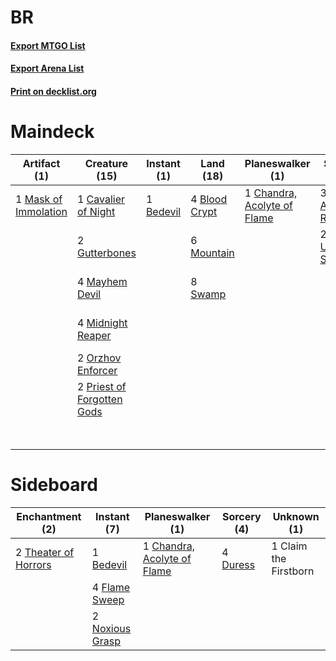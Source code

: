 # BR

#### [Export MTGO List](../collection/BR/BR.txt)
#### [Export Arena List](../collection/BR/BR_arena.txt)
#### [Print on decklist.org](http://decklist.org/?deckmain=3%09Angrath's%20Rampage%0A1%09Ayara,%20First%20of%20Locthwain%0A1%09Bedevil%0A4%09Blood%20Crypt%0A2%09Castle%20Locthwain%0A4%09Cauldron%20Familiar%0A1%09Cavalier%20of%20Night%0A1%09Chandra,%20Acolyte%20of%20Flame%0A3%09Claim%20the%20Firstborn%0A4%09Fabled%20Passage%0A2%09Gutterbones%0A2%09Light%20Up%20the%20Stage%0A1%09Mask%20of%20Immolation%0A4%09Mayhem%20Devil%0A4%09Midnight%20Reaper%0A6%09Mountain%0A1%09Murderous%20Rider%0A2%09Orzhov%20Enforcer%0A2%09Priest%20of%20Forgotten%20Gods%0A8%09Swamp%0A4%09Witch's%20Oven&deckside=1%09Bedevil%0A1%09Chandra,%20Acolyte%20of%20Flame%0A1%09Claim%20the%20Firstborn%0A4%09Duress%0A4%09Flame%20Sweep%0A2%09Noxious%20Grasp%0A2%09Theater%20of%20Horrors)
# Maindeck

|                                         Artifact (1)                                          |                                            Creature (15)                                            |                                    Instant (1)                                     |                                       Land (18)                                       |                                           Planeswalker (1)                                           |                                          Sorcery (5)                                          |       Unknown (19)        |
|-----------------------------------------------------------------------------------------------|-----------------------------------------------------------------------------------------------------|------------------------------------------------------------------------------------|---------------------------------------------------------------------------------------|------------------------------------------------------------------------------------------------------|-----------------------------------------------------------------------------------------------|---------------------------|
|1 [Mask of Immolation](http://gatherer.wizards.com/Pages/Card/Details.aspx?multiverseid=466905)|1 [Cavalier of Night](http://gatherer.wizards.com/Pages/Card/Details.aspx?multiverseid=466848)       |1 [Bedevil](http://gatherer.wizards.com/Pages/Card/Details.aspx?multiverseid=457301)|4 [Blood Crypt](http://gatherer.wizards.com/Pages/Card/Details.aspx?multiverseid=97102)|1 [Chandra, Acolyte of Flame](http://gatherer.wizards.com/Pages/Card/Details.aspx?multiverseid=466880)|3 [Angrath's Rampage](http://gatherer.wizards.com/Pages/Card/Details.aspx?multiverseid=461112) |1 Ayara, First of Locthwain|
|                                                                                               |2 [Gutterbones](http://gatherer.wizards.com/Pages/Card/Details.aspx?multiverseid=457220)             |                                                                                    |6 [Mountain](http://gatherer.wizards.com/Pages/Card/Details.aspx?multiverseid=439859)  |                                                                                                      |2 [Light Up the Stage](http://gatherer.wizards.com/Pages/Card/Details.aspx?multiverseid=457251)|2 Castle Locthwain         |
|                                                                                               |4 [Mayhem Devil](http://gatherer.wizards.com/Pages/Card/Details.aspx?multiverseid=461131)            |                                                                                    |8 [Swamp](http://gatherer.wizards.com/Pages/Card/Details.aspx?multiverseid=439858)     |                                                                                                      |                                                                                               |4 Cauldron Familiar        |
|                                                                                               |4 [Midnight Reaper](http://gatherer.wizards.com/Pages/Card/Details.aspx?multiverseid=452827)         |                                                                                    |                                                                                       |                                                                                                      |                                                                                               |3 Claim the Firstborn      |
|                                                                                               |2 [Orzhov Enforcer](http://gatherer.wizards.com/Pages/Card/Details.aspx?multiverseid=457223)         |                                                                                    |                                                                                       |                                                                                                      |                                                                                               |4 Fabled Passage           |
|                                                                                               |2 [Priest of Forgotten Gods](http://gatherer.wizards.com/Pages/Card/Details.aspx?multiverseid=457227)|                                                                                    |                                                                                       |                                                                                                      |                                                                                               |1 Murderous Rider          |
|                                                                                               |                                                                                                     |                                                                                    |                                                                                       |                                                                                                      |                                                                                               |4 Witch's Oven             |


# Sideboard

|                                        Enchantment (2)                                        |                                       Instant (7)                                        |                                           Planeswalker (1)                                           |                                   Sorcery (4)                                    |     Unknown (1)     |
|-----------------------------------------------------------------------------------------------|------------------------------------------------------------------------------------------|------------------------------------------------------------------------------------------------------|----------------------------------------------------------------------------------|---------------------|
|2 [Theater of Horrors](http://gatherer.wizards.com/Pages/Card/Details.aspx?multiverseid=457357)|1 [Bedevil](http://gatherer.wizards.com/Pages/Card/Details.aspx?multiverseid=457301)      |1 [Chandra, Acolyte of Flame](http://gatherer.wizards.com/Pages/Card/Details.aspx?multiverseid=466880)|4 [Duress](http://gatherer.wizards.com/Pages/Card/Details.aspx?multiverseid=14557)|1 Claim the Firstborn|
|                                                                                               |4 [Flame Sweep](http://gatherer.wizards.com/Pages/Card/Details.aspx?multiverseid=466893)  |                                                                                                      |                                                                                  |                     |
|                                                                                               |2 [Noxious Grasp](http://gatherer.wizards.com/Pages/Card/Details.aspx?multiverseid=466864)|                                                                                                      |                                                                                  |                     |

